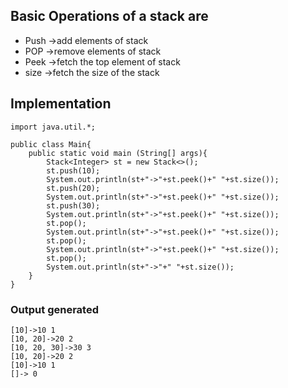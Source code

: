 ## Basic Operations of a stack are 
  - Push ->add elements of stack
  - POP  ->remove elements of stack
  - Peek ->fetch the top element of stack
  - size ->fetch the size of the stack
## Implementation

```
import java.util.*;

public class Main{
    public static void main (String[] args){
        Stack<Integer> st = new Stack<>();
        st.push(10);
        System.out.println(st+"->"+st.peek()+" "+st.size());
        st.push(20);
        System.out.println(st+"->"+st.peek()+" "+st.size());
        st.push(30);
        System.out.println(st+"->"+st.peek()+" "+st.size());
        st.pop();
        System.out.println(st+"->"+st.peek()+" "+st.size());
        st.pop();
        System.out.println(st+"->"+st.peek()+" "+st.size());
        st.pop();
        System.out.println(st+"->"+" "+st.size());
    }
}
```
### Output generated 
```
[10]->10 1
[10, 20]->20 2
[10, 20, 30]->30 3
[10, 20]->20 2
[10]->10 1
[]-> 0
```
